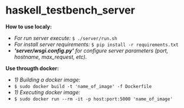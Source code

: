 # haskell_testbench_server

**How to use localy:**
- *For run server execute:*
    ```$ ./server/run.sh```
- *For install server requirements:*
    ```$ pip install -r requirements.txt```
-  ***'server/wsgi.config.py'** for configure server parameters (port, hostname, max_request, etc).*

**Use througth docker:**
- *1) Building a docker image:*
- ```$ sudo docker build -t 'name_of_image' -f Dockerfile```
- *1) Executing docker image:*
- ```$ sudo docker run --rm -it -p host:port:5000 'name_of_image'```
